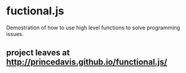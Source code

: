 # fuctional.js
Demostration of how to use high level functions to solve programming issues.

## project leaves at http://princedavis.github.io/functional.js/
